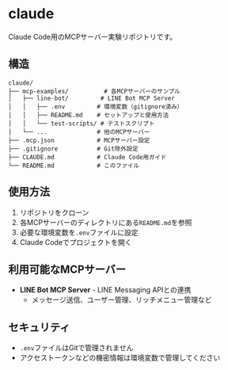 # claude

Claude Code用のMCPサーバー実験リポジトリです。

## 構造

```
claude/
├── mcp-examples/          # 各MCPサーバーのサンプル
│   ├── line-bot/         # LINE Bot MCP Server
│   │   ├── .env         # 環境変数（gitignore済み）
│   │   ├── README.md    # セットアップと使用方法
│   │   └── test-scripts/ # テストスクリプト
│   └── ...              # 他のMCPサーバー
├── .mcp.json            # MCPサーバー設定
├── .gitignore           # Git除外設定
├── CLAUDE.md            # Claude Code用ガイド
└── README.md            # このファイル
```

## 使用方法

1. リポジトリをクローン
2. 各MCPサーバーのディレクトリにある`README.md`を参照
3. 必要な環境変数を`.env`ファイルに設定
4. Claude Codeでプロジェクトを開く

## 利用可能なMCPサーバー

- **LINE Bot MCP Server** - LINE Messaging APIとの連携
  - メッセージ送信、ユーザー管理、リッチメニュー管理など

## セキュリティ

- `.env`ファイルはGitで管理されません
- アクセストークンなどの機密情報は環境変数で管理してください

